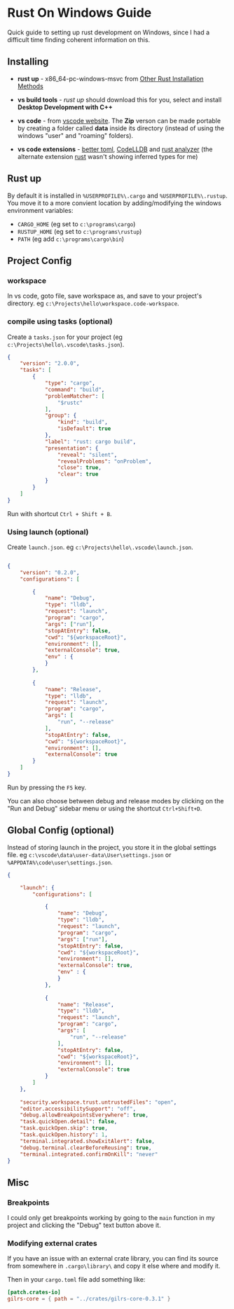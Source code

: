 # Rust On Windows Guide

Quick guide to setting up rust development on Windows, since I had a difficult time finding coherent information on this.

## Installing

* **rust up** - x86_64-pc-windows-msvc from [Other Rust Installation Methods](https://forge.rust-lang.org/infra/other-installation-methods.html)

* **vs build tools** - *rust up* should download this for you, select and install **Desktop Development with C++**

* **vs code** - from [vscode website](https://code.visualstudio.com/Download). The **Zip** verson can be made portable by creating a folder called **data** inside its directory (instead of using the windows "user" and "roaming" folders).

* **vs code extensions** - [better toml](https://marketplace.visualstudio.com/items?itemName=bungcip.better-toml), [CodeLLDB](https://marketplace.visualstudio.com/items?itemName=vadimcn.vscode-lldb) and [rust analyzer](https://marketplace.visualstudio.com/items?itemName=matklad.rust-analyzer) (the alternate extension [rust](https://marketplace.visualstudio.com/items?itemName=rust-lang.rust) wasn't showing inferred types for me)

## Rust up

By default it is installed in ```%USERPROFILE%\.cargo``` and ```%USERPROFILE%\.rustup```. You move it to a more convient location by adding/modifying the windows environment variables:

* ```CARGO_HOME``` (eg set to ```c:\programs\cargo```)
* ```RUSTUP_HOME``` (eg set to ```c:\programs\rustup```)
* ```PATH``` (eg add ```c:\programs\cargo\bin```)



## Project Config

### workspace

In vs code, goto file, save workspace as, and save to your project's directory. eg ```c:\Projects\hello\workspace.code-workspace```.

### compile using tasks (optional)

Create a ```tasks.json``` for your project (eg ```c:\Projects\hello\.vscode\tasks.json```).


```json
{
	"version": "2.0.0",
	"tasks": [
		{
			"type": "cargo",
			"command": "build",
			"problemMatcher": [
				"$rustc"
			],
			"group": {
				"kind": "build",
				"isDefault": true
			},
			"label": "rust: cargo build",
			"presentation": {
				"reveal": "silent",
				"revealProblems": "onProblem",
				"close": true,
				"clear": true 
			}
		}
	]
}
```

Run with shortcut ```Ctrl + Shift + B```.

### Using launch (optional)

Create ```launch.json```. eg ```c:\Projects\hello\.vscode\launch.json```.

```json

{
    "version": "0.2.0",
    "configurations": [

        {
            "name": "Debug",
            "type": "lldb",
            "request": "launch",
            "program": "cargo",
            "args": ["run"],
            "stopAtEntry": false,
            "cwd": "${workspaceRoot}",
            "environment": [],
            "externalConsole": true,
            "env" : {
            }
        },
        
        {
            "name": "Release",
            "type": "lldb",
            "request": "launch",
            "program": "cargo",
            "args": [
                "run", "--release"
            ],
            "stopAtEntry": false,
            "cwd": "${workspaceRoot}",
            "environment": [],
            "externalConsole": true
        }
    ]
}
```
Run by pressing the ```F5``` key.

You can also choose between debug and release modes by clicking on the "Run and Debug" sidebar menu or using the shortcut ```Ctrl+Shift+D```.

## Global Config (optional)

Instead of storing launch in the project, you store it in the global settings file. eg ```c:\vscode\data\user-data\User\settings.json``` or ```%APPDATA%\code\user\settings.json```.

```json
{

    "launch": {
        "configurations": [

            {
                "name": "Debug",
                "type": "lldb",
                "request": "launch",
                "program": "cargo",
                "args": ["run"],
                "stopAtEntry": false,
                "cwd": "${workspaceRoot}",
                "environment": [],
                "externalConsole": true,
                "env" : {
                }
            },
            
            {
                "name": "Release",
                "type": "lldb",
                "request": "launch",
                "program": "cargo",
                "args": [
                    "run", "--release"
                ],
                "stopAtEntry": false,
                "cwd": "${workspaceRoot}",
                "environment": [],
                "externalConsole": true
            }
        ]
    },
    
    "security.workspace.trust.untrustedFiles": "open",
    "editor.accessibilitySupport": "off",
    "debug.allowBreakpointsEverywhere": true,
    "task.quickOpen.detail": false,
    "task.quickOpen.skip": true,
    "task.quickOpen.history": 1,
    "terminal.integrated.showExitAlert": false,
    "debug.terminal.clearBeforeReusing": true,
    "terminal.integrated.confirmOnKill": "never"
}
```

## Misc

### Breakpoints

I could only get breakpoints working by going to the ```main``` function in my project and clicking the "Debug" text button above it.

### Modifying external crates

If you have an issue with an external crate library, you can find its source from somewhere in ```.cargo\library\``` and copy it else where and modify it.

Then in your ```cargo.toml``` file add something like:

```toml
[patch.crates-io]
gilrs-core = { path = "../crates/gilrs-core-0.3.1" }
```
